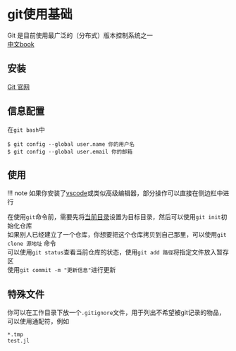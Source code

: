 # git使用基础
Git 是目前使用最广泛的（分布式）版本控制系统之一\
[中文book](https://git-scm.com/book/zh/v2/)

## 安装
[Git 官网](https://git-scm.com/downloads)

## 信息配置
在`git bash`中
```
$ git config --global user.name 你的用户名
$ git config --global user.email 你的邮箱
```

## 使用
!!! note
	如果你安装了[vscode](vscode.md)或类似高级编辑器，部分操作可以直接在侧边栏中进行

在使用`git`命令前，需要先将[当前目录](../../knowledge/filesystem.md#当前目录)设置为目标目录，然后可以使用`git init`初始化仓库\
如果别人已经建立了一个仓库，你想要把这个仓库拷贝到自己那里，可以使用`git clone 源地址` 命令\
可以使用`git status`查看当前仓库的状态，使用`git add 路径`将指定文件放入暂存区\
使用`git commit -m "更新信息"`进行更新

## 特殊文件
你可以在工作目录下放一个`.gitignore`文件，用于列出不希望被git记录的物品，可以使用通配符，例如
```
*.tmp
test.jl
```

[^1]: https://studyingfather.blog.luogu.org/git-guide
[^2]: https://oi-wiki.org/tools/git/
